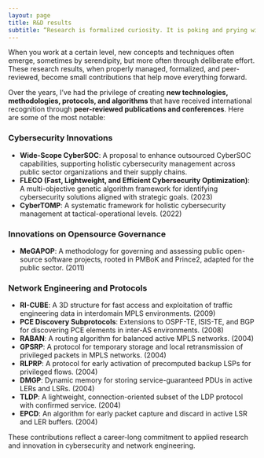```yaml
---
layout: page
title: R&D results
subtitle: “Research is formalized curiosity. It is poking and prying with a purpose.” — Zora Neale Hurston
---
```


When you work at a certain level, new concepts and techniques often emerge, sometimes by serendipity, but more often through deliberate effort. These research results, when properly managed, formalized, and peer-reviewed, become small contributions that help move everything forward.

Over the years, I’ve had the privilege of creating **new technologies, methodologies, protocols, and algorithms** that have received international recognition through **peer-reviewed publications and conferences**. Here are some of the most notable:

### Cybersecurity Innovations

- **Wide-Scope CyberSOC**: A proposal to enhance outsourced CyberSOC capabilities, supporting holistic cybersecurity management across public sector organizations and their supply chains.
- **FLECO (Fast, Lightweight, and Efficient Cybersecurity Optimization)**: A multi-objective genetic algorithm framework for identifying cybersecurity solutions aligned with strategic goals. (2023)
- **CyberTOMP**: A systematic framework for holistic cybersecurity management at tactical-operational levels. (2022)

### Innovations on Opensource Governance

- **MeGAPOP**: A methodology for governing and assessing public open-source software projects, rooted in PMBoK and Prince2, adapted for the public sector. (2011)

### Network Engineering and Protocols

- **RI-CUBE**: A 3D structure for fast access and exploitation of traffic engineering data in interdomain MPLS environments. (2009)
- **PCE Discovery Subprotocols**: Extensions to OSPF-TE, ISIS-TE, and BGP for discovering PCE elements in inter-AS environments. (2008)
- **RABAN**: A routing algorithm for balanced active MPLS networks. (2004)
- **GPSRP**: A protocol for temporary storage and local retransmission of privileged packets in MPLS networks. (2004)
- **RLPRP**: A protocol for early activation of precomputed backup LSPs for privileged flows. (2004)
- **DMGP**: Dynamic memory for storing service-guaranteed PDUs in active LERs and LSRs. (2004)
- **TLDP**: A lightweight, connection-oriented subset of the LDP protocol with confirmed service. (2004)
- **EPCD**: An algorithm for early packet capture and discard in active LSR and LER buffers. (2004)

These contributions reflect a career-long commitment to applied research and innovation in cybersecurity and network engineering.
